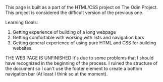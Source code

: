 This page is built as a part of the HTML/CSS project on The Odin Project. This project is considered the difficult version of the previous one.

Learning Goals:
1. Getting experience of building of a long webpage
2. Getting comfortable with working with lists and navigation bars
3. Getting general experience of using pure HTML and CSS for building websites.

THE WEB PAGE IS UNFINISHED
It's due to some problems that I should have recognized in the beginning of the process. I ruined the structure of the document so I can't use the footer element to create a bottom navigation bar (At least I think so at the moment). 